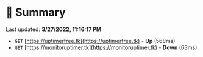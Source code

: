 # 📖 Summary
Last updated: **3/27/2022, 11:16:17 PM**

- `GET` [https://uptimerfree.tk](https://uptimerfree.tk) - **Up** (568ms)
- `GET` [https://monitoruptimer.tk](https://monitoruptimer.tk) - **Down** (63ms)
